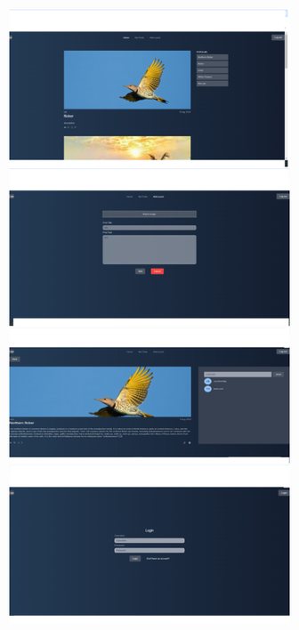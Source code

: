 


![Screen1](screen/screenshot1.png)
![Screen2](screen/screen2.png)
![Screen3](screen/screen3.png)
![Screen4](screen/screen4.png)


